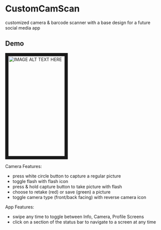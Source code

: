 # CustomCamScan
customized camera &amp; barcode scanner with a base design for a future social media app

## Demo

<a href="http://www.youtube.com/watch?feature=player_embedded&v=P1pt9nJ83TU
" target="_blank"><img src="http://img.youtube.com/vi/P1pt9nJ83TU/0.jpg" 
alt="IMAGE ALT TEXT HERE" width="180" height="320" border="10" /></a>

Camera Features:
* press white circle button to capture a regular picture
* toggle flash with flash icon
* press & hold capture button to take picture with flash
* choose to retake (red) or save (green) a picture
* toggle camera type (front/back facing) with reverse camera icon

App Features:
* swipe any time to toggle between Info, Camera, Profile Screens
* click on a section of the status bar to navigate to a screen at any time
